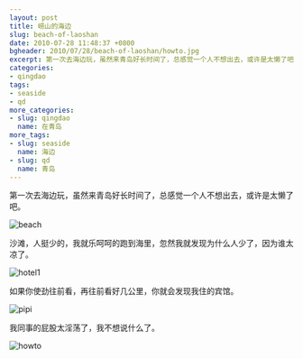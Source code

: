 ```yaml
---
layout: post
title: 崂山的海边
slug: beach-of-laoshan
date: 2010-07-28 11:48:37 +0800
bgheader: 2010/07/28/beach-of-laoshan/howto.jpg
excerpt: 第一次去海边玩，虽然来青岛好长时间了，总感觉一个人不想出去，或许是太懒了吧。
categories:
- qingdao
tags:
- seaside
- qd
more_categories:
- slug: qingdao
  name: 在青岛
more_tags:
- slug: seaside
  name: 海边
- slug: qd
  name: 青岛
---
```


第一次去海边玩，虽然来青岛好长时间了，总感觉一个人不想出去，或许是太懒了吧。

<img src="{{ site.path.uploads }}2010/07/28/beach-of-laoshan/beach.jpg" alt="beach" />

沙滩，人挺少的，我就乐呵呵的跑到海里，忽然我就发现为什么人少了，因为谁太凉了。

<img src="{{ site.path.uploads }}2010/07/28/beach-of-laoshan/hotel1.jpg" alt="hotel1" />

如果你使劲往前看，再往前看好几公里，你就会发现我住的宾馆。

<img src="{{ site.path.uploads }}2010/07/28/beach-of-laoshan/pipi.jpg" alt="pipi" />

我同事的屁股太淫荡了，我不想说什么了。

<img src="{{ site.path.uploads }}2010/07/28/beach-of-laoshan/howto.jpg" alt="howto" />

